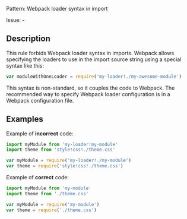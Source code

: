 Pattern: Webpack loader syntax in import

Issue: -

## Description

This rule forbids Webpack loader syntax in imports. Webpack allows specifying the loaders to use in the import source string using a special syntax like this:

```js
var moduleWithOneLoader = require('my-loader!./my-awesome-module')
```

This syntax is non-standard, so it couples the code to Webpack. The recommended way to specify Webpack loader configuration is in a Webpack configuration file.

## Examples

Example of **incorrect** code:
```js
import myModule from 'my-loader!my-module'
import theme from 'style!css!./theme.css'

var myModule = require('my-loader!./my-module')
var theme = require('style!css!./theme.css')
```

Example of **correct** code:
```js
import myModule from 'my-module'
import theme from './theme.css'

var myModule = require('my-module')
var theme = require('./theme.css')
```